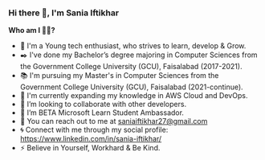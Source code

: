 ### Hi there 👋, I'm Sania Iftikhar


**Who am I 👩‍🏫?**

- 🔭 I'm a Young tech enthusiast, who strives to learn, develop & Grow.
- :black_nib: I've done my Bachelor’s degree majoring in Computer Sciences from the Government College University (GCU), Faisalabad (2017-2021).
- :books: I'm pursuing my Master's in Computer Sciences from the Government College University (GCU), Faisalabad (2021-continue).
- 🌱 I'm currently expanding my knowledge in AWS Cloud and DevOps.
- 👯 I’m looking to collaborate with other developers.
- :star2: I’m BETA Microsoft Learn Student Ambassador.
- :e-mail: You can reach out to me at saniaiftikhar27@gmail.com
- :cyclone: Connect with me through my social profile: https://www.linkedin.com/in/sania-iftikhar/
- ⚡ Believe in Yourself, Workhard & Be Kind.

